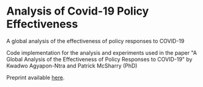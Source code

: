 # Analysis of Covid-19 Policy Effectiveness
A global analysis of the effectiveness of policy responses to COVID-19

Code implementation for the analysis and experiments used in the paper "A Global Analysis of the Effectiveness of Policy Responses to COVID-19" by Kwadwo Agyapon-Ntra and Patrick McSharry (PhD)

Preprint available [here](https://papers.ssrn.com/sol3/papers.cfm?abstract_id=4193848).
